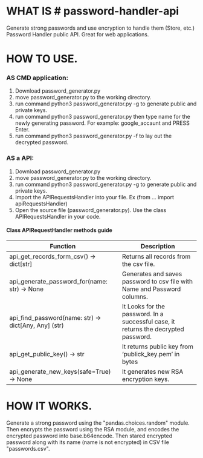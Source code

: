 # WHAT IS # password-handler-api
Generate strong passwords and use encryption to handle them (Store, etc.)
Password Handler public API. Great for web applications.


# HOW TO USE.
### AS CMD application:
  1. Download password_generator.py
  2. move password_generator.py to the working directory.
  3. run command python3 password_generator.py -g to generate public and private keys.
  4. run command python3 password_generator.py then type name for the newly generating password. For example: google_accaunt and PRESS Enter.
  5. run command python3 password_generator.py -f <name> to lay out the decrypted password.

### AS a API:
  1. Download password_generator.py
  2. move password_generator.py to the working directory.
  3. run command python3 password_generator.py -g to generate public and private keys.
  4. Import the APIRequestsHandler into your file. Ex (from … import apiRequestsHandler)
  5. Open the source file (password_generator.py). Use the class APIRequestsHandler in your code.

#### Class APIRequestHandler methods guide

  Function | Description
------------ | -------------
api_get_records_form_csv() -> dict[str] | Returns all records from the csv file.
api_generate_password_for(name: str) -> None | Generates and saves password to csv file with Name and Password columns.
api_find_password(name: str) -> dict[Any, Any] (str) | It Looks for the password. In a successful case, it returns the decrypted password.
api_get_public_key() -> str | It returns public key from ‘publick_key.pem’ in bytes | str
api_generate_new_keys(safe=True) -> None | It generates new RSA encryption keys.  


# HOW IT WORKS.
Generate a strong password using the "pandas.choices.random" module.
Then encrypts the password using the RSA module, and encodes the encrypted password into base.b64encode. Then stared encrypted password along with its name (name is not encrypted) in CSV file "passwords.csv".
